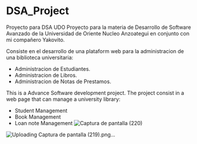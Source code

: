# DSA_Project
Proyecto para DSA UDO
Proyecto para la materia de Desarrollo de Software Avanzado de la Universidad de Oriente Nucleo Anzoategui en conjunto con mi compañero Yakovito. 

Consiste en el desarrollo de una plataform web para la administracion de una biblioteca universitaria:
  - Administracion de Estudiantes.
  - Administracion de Libros.
  - Administracion de Notas de Prestamos.

This is a Advance Software development project. The project consist in a web page that can manage a university library:
  - Student Management
  - Book Management
  - Loan note Management
![Captura de pantalla (220)](https://github.com/HermitKN/DSA_Project/assets/118924734/a5f8f237-5c00-4474-9250-6e46c7085ac3)

![Uploading Captura de pantalla (219).png…]()
